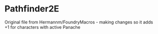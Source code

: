 # Pathfinder2E

Original file from Hermannm/FoundryMacros - making changes so it adds +1 for characters with active Panache
